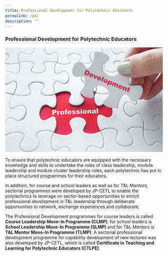 ```yaml
---
title: Professional Development for Polytechnic Educators
permalink: /pd/
description: ""
---
```


### Professional Development for Polytechnic Educators

![](/images/52559612_ML.jpg)

To ensure that polytechnic educators are equipped with the necessary knowledge and skills to undertake the roles of class leadership, module leadership and module cluster leadership roles, each polytechnic has put in place structured programmes for their educators.

In addition, for course and school leaders as well as for T&L Mentors, sectorial programmes were developed by JP-CETL to enable the polytechnics to leverage on sector-based opportunities to enrich professional development in T&L leadership through deliberate opportunities to network, exchange experiences and collaborate. 

The Professional Development programmes for course leaders is called <strong>Course Leadership Move-In Programme (CLMP)</strong>, for school leaders is <strong> School Leadership Move-In Programme (SLMP)</strong> and for T&L Mentors is <strong>T&L Mentor Move-In Programme (TLMP)</strong>. A sectorial professional development programme for capability development of new lectures was also developed by JP-CETL, which is called <Strong>Certificate in Teaching and Learning for Polytechnic Educators (CTLPE)</strong>.